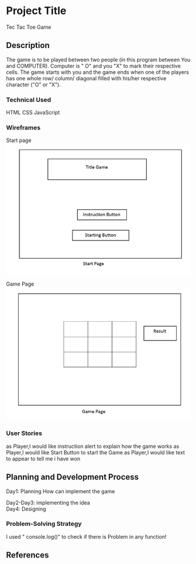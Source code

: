 # Project Title

Tec Tac Toe Game

## Description

The game is to be played between two people (in this program between You and COMPUTER).
Computer is " O" and you "X" to mark their respective cells.
The game starts with you and the game ends when one of the players has one whole row/ column/ diagonal filled with his/her respective character ("O" or "X").

### Technical Used
HTML
CSS
JavaScript



### Wireframes
Start page
![image](assets/img1.PNG)

Game Page
![image](assets/img2.PNG)

### User Stories
 as Player,I would like instruction alert to explain how the game works
 as Player,I would like Start Button to start the Game
 as Player,I would like text to appear to tell me i have won


## Planning and Development Process

Day1: Planning How can implement the game

Day2-Day3: implementing the idea  
Day4: Designing

### Problem-Solving Strategy

I used " console.log()" to check if there is Problem in any function!




 ## References
